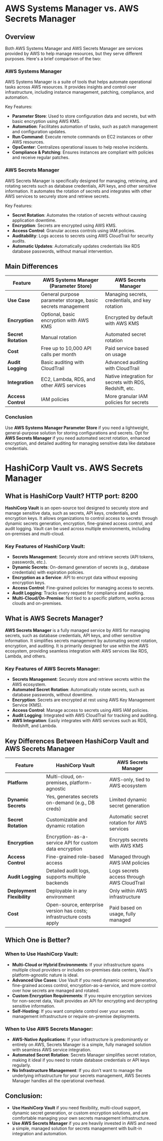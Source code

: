 # AWS Systems Manager vs. AWS Secrets Manager

## Overview

Both AWS Systems Manager and AWS Secrets Manager are services provided by AWS to help manage resources, but they serve different purposes. Here's a brief comparison of the two:

### AWS Systems Manager
AWS Systems Manager is a suite of tools that helps automate operational tasks across AWS resources. It provides insights and control over infrastructure, including instance management, patching, compliance, and automation.

Key Features:
- **Parameter Store**: Used to store configuration data and secrets, but with basic encryption using AWS KMS.
- **Automation**: Facilitates automation of tasks, such as patch management and configuration updates.
- **Run Command**: Execute remote commands on EC2 instances or other AWS resources.
- **OpsCenter**: Centralizes operational issues to help resolve incidents.
- **Compliance & Patching**: Ensures instances are compliant with policies and receive regular patches.

### AWS Secrets Manager
AWS Secrets Manager is specifically designed for managing, retrieving, and rotating secrets such as database credentials, API keys, and other sensitive information. It automates the rotation of secrets and integrates with other AWS services to securely store and retrieve secrets.

Key Features:
- **Secret Rotation**: Automates the rotation of secrets without causing application downtime.
- **Encryption**: Secrets are encrypted using AWS KMS.
- **Access Control**: Granular access controls using IAM policies.
- **Auditability**: Logs access to secrets using AWS CloudTrail for security audits.
- **Automatic Updates**: Automatically updates credentials like RDS database passwords, without manual intervention.

## Main Differences
| Feature                  | AWS Systems Manager (Parameter Store)  | AWS Secrets Manager              |
|--------------------------|----------------------------------------|----------------------------------|
| **Use Case**              | General purpose parameter storage, basic secrets management | Managing secrets, credentials, and key rotation |
| **Encryption**            | Optional, basic encryption with AWS KMS | Encrypted by default with AWS KMS |
| **Secret Rotation**       | Manual rotation                        | Automated secret rotation         |
| **Cost**                  | Free up to 10,000 API calls per month   | Paid service based on usage       |
| **Audit Logging**         | Basic auditing with CloudTrail          | Advanced auditing with CloudTrail |
| **Integration**           | EC2, Lambda, RDS, and other AWS services | Native integration for secrets with RDS, Redshift, etc. |
| **Access Control**        | IAM policies                           | More granular IAM policies for secrets |

### Conclusion
Use **AWS Systems Manager Parameter Store** if you need a lightweight, general-purpose solution for storing configurations and secrets. Opt for **AWS Secrets Manager** if you need automated secret rotation, enhanced encryption, and detailed auditing for managing sensitive data like database credentials.

# HashiCorp Vault vs. AWS Secrets Manager

## What is HashiCorp Vault? HTTP port: 8200
**HashiCorp Vault** is an open-source tool designed to securely store and manage sensitive data, such as secrets, API keys, credentials, and encryption keys. It allows organizations to control access to secrets through dynamic secrets generation, encryption, fine-grained access control, and audit logging. Vault can be used across multiple environments, including on-premises and multi-cloud.

### Key Features of HashiCorp Vault:
- **Secrets Management**: Securely store and retrieve secrets (API tokens, passwords, etc.).
- **Dynamic Secrets**: On-demand generation of secrets (e.g., database credentials) with expiration policies.
- **Encryption as a Service**: API to encrypt data without exposing encryption keys.
- **Access Control**: Fine-grained policies for managing access to secrets.
- **Audit Logging**: Tracks every request for compliance and auditing.
- **Multi-Cloud/On-Premise**: Not tied to a specific platform, works across clouds and on-premises.

## What is AWS Secrets Manager?
**AWS Secrets Manager** is a fully managed service by AWS for managing secrets, such as database credentials, API keys, and other sensitive information. It simplifies secrets management by automating secret rotation, encryption, and auditing. It is primarily designed for use within the AWS ecosystem, providing seamless integration with AWS services like RDS, Lambda, and others.

### Key Features of AWS Secrets Manager:
- **Secrets Management**: Securely store and retrieve secrets within the AWS ecosystem.
- **Automated Secret Rotation**: Automatically rotate secrets, such as database passwords, without downtime.
- **Encryption**: Secrets are encrypted at rest using AWS Key Management Service (KMS).
- **Access Control**: Manage access to secrets using AWS IAM policies.
- **Audit Logging**: Integrated with AWS CloudTrail for tracking and auditing.
- **AWS Integration**: Easily integrates with AWS services such as RDS, Redshift, and Lambda.

## Key Differences Between HashiCorp Vault and AWS Secrets Manager

| Feature                   | HashiCorp Vault                               | AWS Secrets Manager                          |
|---------------------------|-----------------------------------------------|---------------------------------------------|
| **Platform**               | Multi-cloud, on-premises, platform-agnostic   | AWS-only, tied to AWS ecosystem             |
| **Dynamic Secrets**        | Yes, generates secrets on-demand (e.g., DB creds) | Limited dynamic secret generation           |
| **Secret Rotation**        | Customizable and dynamic rotation             | Automatic secret rotation for AWS services  |
| **Encryption**             | Encryption-as-a-service API for custom data encryption | Encrypts secrets with AWS KMS               |
| **Access Control**         | Fine-grained role-based access                | Managed through AWS IAM policies            |
| **Audit Logging**          | Detailed audit logs, supports multiple backends | Logs secrets access through AWS CloudTrail  |
| **Deployment Flexibility** | Deployable in any environment                 | Only within AWS infrastructure              |
| **Cost**                   | Open-source, enterprise version has costs; infrastructure costs apply | Paid based on usage, fully managed          |

## Which One is Better?

### When to Use HashiCorp Vault:
- **Multi-Cloud or Hybrid Environments**: If your infrastructure spans multiple cloud providers or includes on-premises data centers, Vault's platform-agnostic nature is ideal.
- **Advanced Use Cases**: Use Vault if you need dynamic secret generation, fine-grained access control, encryption-as-a-service, and more control over how secrets are managed and rotated.
- **Custom Encryption Requirements**: If you require encryption services for non-secret data, Vault provides an API for encrypting and decrypting sensitive information.
- **Self-Hosting**: If you want complete control over your secrets management infrastructure or require on-premise deployments.

### When to Use AWS Secrets Manager:
- **AWS-Native Applications**: If your infrastructure is predominantly or entirely on AWS, Secrets Manager is a simple, fully managed solution with seamless AWS service integration.
- **Automated Secret Rotation**: Secrets Manager simplifies secret rotation, making it ideal if you need to rotate database credentials or API keys regularly.
- **No Infrastructure Management**: If you don’t want to manage the underlying infrastructure for your secrets management, AWS Secrets Manager handles all the operational overhead.

## Conclusion:
- **Use HashiCorp Vault** if you need flexibility, multi-cloud support, dynamic secret generation, or custom encryption solutions, and are comfortable managing your own secrets management infrastructure.
- **Use AWS Secrets Manager** if you are heavily invested in AWS and need a simple, managed solution for secrets management with built-in integration and automation.


